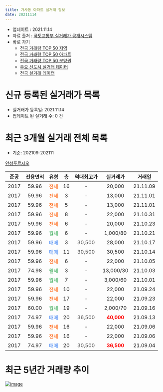 ```yaml
---
title: 가사동 아파트 실거래 정보
date: 20211114
---
```


* 업데이트 : 2021.11.14
* 자료 출처 : [국토교통부 실거래가 공개시스템](http://rt.molit.go.kr)
* 바로 가기
    * [전국 거래량 TOP 50 지역](https://apt-info.github.io/apt-trade-info/tr)
    * [전국 거래량 TOP 50 아파트](https://apt-info.github.io/apt-trade-info/ta)
    * [전국 거래량 TOP 50 분양권](https://apt-info.github.io/apt-trade-info/tb)
    * [주요 신도시 실거래 데이터](https://apt-info.github.io/apt-trade-info/newtown)
    * [전국 실거래 데이터](https://apt-info.github.io/apt-trade-info/all)



<script async src="https://pagead2.googlesyndication.com/pagead/js/adsbygoogle.js"></script>
<!-- 기본광고 -->
<ins class="adsbygoogle"
     style="display:block"
     data-ad-client="ca-pub-1142216861245946"
     data-ad-slot="4805727019"
     data-ad-format="auto"
     data-full-width-responsive="true"></ins>
<script>
     (adsbygoogle = window.adsbygoogle || []).push({});
</script>


# 신규 등록된 실거래가 목록

* 실거래가 등록일: 2021.11.14
* 업데이트 된 실거래 수: 0 건




<script async src="https://pagead2.googlesyndication.com/pagead/js/adsbygoogle.js"></script>
<!-- 기본광고 -->
<ins class="adsbygoogle"
     style="display:block"
     data-ad-client="ca-pub-1142216861245946"
     data-ad-slot="4805727019"
     data-ad-format="auto"
     data-full-width-responsive="true"></ins>
<script>
     (adsbygoogle = window.adsbygoogle || []).push({});
</script>


# 최근 3개월 실거래 전체 목록
* 기준: 202109-202111


[안성푸르지오](https://search.naver.com/search.naver?query=%EC%95%88%EC%84%B1%ED%91%B8%EB%A5%B4%EC%A7%80%EC%98%A4)

|준공|전용면적|유형|층|역대최고가|실거래가|거래일|
|:---:|:---:|:---:|:---:|:---:|:---:|:---:|
|2017|59.96|<span style="color:#FF5A00">전세</span>|16|<span style="color:#444444">-</span>|20,000|21.11.09|
|2017|59.96|<span style="color:#FF5A00">전세</span>|3|<span style="color:#444444">-</span>|13,000|21.11.01|
|2017|59.96|<span style="color:#FF5A00">전세</span>|5|<span style="color:#444444">-</span>|13,000|21.11.01|
|2017|59.96|<span style="color:#FF5A00">전세</span>|8|<span style="color:#444444">-</span>|22,000|21.10.31|
|2017|59.96|<span style="color:#FF5A00">전세</span>|6|<span style="color:#444444">-</span>|20,000|21.10.23|
|2017|59.96|<span style="color:#34A853">월세</span>|6|<span style="color:#444444">-</span>|1,000/80|21.10.21|
|2017|59.96|<span style="color:#4285F3">매매</span>|3|<span style="color:#444444">30,500</span>|28,000|21.10.17|
|2017|59.96|<span style="color:#4285F3">매매</span>|11|<span style="color:#444444">30,500</span>|30,500|21.10.14|
|2017|59.96|<span style="color:#FF5A00">전세</span>|6|<span style="color:#444444">-</span>|22,000|21.10.05|
|2017|74.98|<span style="color:#34A853">월세</span>|3|<span style="color:#444444">-</span>|13,000/30|21.10.03|
|2017|59.96|<span style="color:#34A853">월세</span>|7|<span style="color:#444444">-</span>|3,000/60|21.10.01|
|2017|59.96|<span style="color:#FF5A00">전세</span>|10|<span style="color:#444444">-</span>|22,000|21.09.24|
|2017|59.96|<span style="color:#FF5A00">전세</span>|17|<span style="color:#444444">-</span>|22,000|21.09.23|
|2017|60.00|<span style="color:#34A853">월세</span>|19|<span style="color:#444444">-</span>|2,000/70|21.09.16|
|2017|74.97|<span style="color:#4285F3">매매</span>|20|<span style="color:#444444">36,500</span>|<b><span style="color:#FF0000">40,000</span></b>|21.09.13|
|2017|59.96|<span style="color:#FF5A00">전세</span>|16|<span style="color:#444444">-</span>|22,000|21.09.06|
|2017|59.96|<span style="color:#FF5A00">전세</span>|16|<span style="color:#444444">-</span>|22,000|21.09.06|
|2017|74.97|<span style="color:#4285F3">매매</span>|20|<span style="color:#444444">30,500</span>|<b><span style="color:#FF0000">36,500</span></b>|21.09.04|



<script async src="https://pagead2.googlesyndication.com/pagead/js/adsbygoogle.js"></script>
<!-- 기본광고 -->
<ins class="adsbygoogle"
     style="display:block"
     data-ad-client="ca-pub-1142216861245946"
     data-ad-slot="4805727019"
     data-ad-format="auto"
     data-full-width-responsive="true"></ins>
<script>
     (adsbygoogle = window.adsbygoogle || []).push({});
</script>


# 최근 5년간 거래량 추이


<div style="width:100%;">
    <canvas id="deal_progress" height="200"></canvas>
</div>

<script>
new Chart(document.getElementById("deal_progress"), {
    type: 'line',
    data: {
        labels: ['17.01','17.03','17.04','17.05','17.06','17.07','17.08','17.09','17.10','17.11','17.12','18.01','18.02','18.03','18.04','18.05','18.06','18.07','18.08','18.09','18.10','18.11','18.12','19.01','19.02','19.03','19.04','19.05','19.06','19.07','19.08','19.09','19.10','19.11','19.12','20.01','20.02','20.03','20.04','20.05','20.06','20.07','20.08','20.09','20.10','20.11','20.12','21.01','21.02','21.03','21.04','21.05','21.06','21.07','21.08','21.09','21.10','21.11'],
        datasets: [{
            label: '매매/분양권',
            data: [1,5,2,3,2,1,9,3,4,16,11,15,4,10,10,6,4,6,1,1,1,0,0,2,2,1,1,0,2,1,3,1,2,6,5,1,1,3,1,2,8,2,3,0,4,3,10,9,9,6,17,8,2,1,1,2,2,0],
            borderColor: "rgba(66, 133, 243, 1)",
            backgroundColor: "rgba(66, 133, 243, 0.05)",
            borderWidth: 1,
            pointRadius: 0,
            fill: false,
            lineTension: 0
        },{
            label: '전/월세',
            data: [0,0,0,0,0,0,1,0,6,11,15,33,31,28,6,11,4,4,4,3,1,1,2,1,4,7,2,2,2,4,0,1,4,5,7,7,13,3,2,4,7,4,0,2,3,1,3,2,3,1,0,3,2,3,3,5,6,3],
            borderColor: "rgba(255, 90, 0, 1)",
            backgroundColor: "rgba(255, 90, 0, 0.05)",
            borderWidth: 1,
            pointRadius: 0,
            fill: false,
            lineTension: 0
        },{
            label: '합계',
            data: [1,5,2,3,2,1,10,3,10,27,26,48,35,38,16,17,8,10,5,4,2,1,2,3,6,8,3,2,4,5,3,2,6,11,12,8,14,6,3,6,15,6,3,2,7,4,13,11,12,7,17,11,4,4,4,7,8,3],
            borderColor: "rgba(0, 0, 0, 1)",
            backgroundColor: "rgba(0, 0, 0, 0.03)",
            borderWidth: 0.1,
            pointRadius: 0,
            fill: true,
            lineTension: 0
        }
        ]
    },
    options: {
        responsive: true,
        title: {
            display: false
        },
        tooltips: {
            mode: 'index',
            intersect: false
        },
        hover: {
            mode: 'nearest',
            intersect: true
        },
        scales: {
            xAxes: [{
                display: true,
                scaleLabel: {
                    display: true,
                    labelString: '년/월'
                }
            }],
            yAxes: [{
                display: true,
                ticks: {
                    suggestedMin: 0,
                },
                scaleLabel: {
                    display: true,
                    labelString: '실거래 수'
                }
            }]
        }
    }
});

</script>


[![image](https://apt-info.github.io/images/2020-01-03-apt-trade-info/1024x500.png)](https://play.google.com/store/apps/details?id=com.aptinfo.apttradeinfo)

